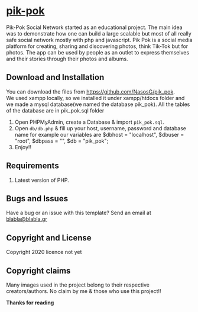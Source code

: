 # [pik-pok](https://pik-pok.gr)

Pik-Pok Social Network started as an educational project. The main idea was to demonstrate how one can build a large scalable but most of all really safe social network mostly with php and javascript. Pik Pok is a social media platform for creating, sharing and discovering photos, think Tik-Tok but for photos. The app can be used by people as an outlet to express themselves and their stories through their photos and albums.

## Download and Installation

You can download the files from https://github.com/NasosG/pik_pok. 
<br>We used xampp locally, so we installed it under xampp/htdocs folder and we made a mysql database(we named the database pik_pok).
All the tables of the database are in pik_pok.sql folder

1. Open PHPMyAdmin, create a Database & import `pik_pok.sql`. 
2. Open `db/db.php` & fill up your host, username, password and database name 
for example our variables are $dbhost = "localhost", $dbuser = "root", $dbpass = "", $db = "pik_pok";
3. Enjoy!!

## Requirements

1. Latest version of PHP.

## Bugs and Issues

Have a bug or an issue with this template? Send an email at blabla@blabla.gr


## Copyright and License

Copyright 2020 licence not yet


## Copyright claims
Many images used in the project belong to their respective creators/authors. No claim by me & those who use this project!!

**Thanks for reading**




